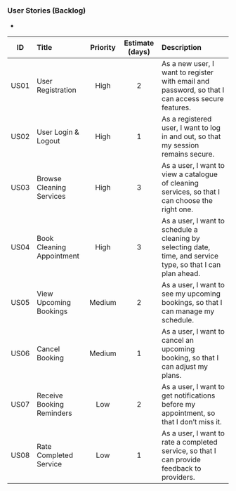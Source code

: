 ### User Stories (Backlog)
-
| ID   | Title                       | Priority | Estimate (days) | Description                                                                                                   |
|:----:|:----------------------------|:--------:|:---------------:|:--------------------------------------------------------------------------------------------------------------|
| US01 | User Registration           | High     | 2               | As a new user, I want to register with email and password, so that I can access secure features.              |
| US02 | User Login & Logout         | High     | 1               | As a registered user, I want to log in and out, so that my session remains secure.                            |
| US03 | Browse Cleaning Services    | High     | 3               | As a user, I want to view a catalogue of cleaning services, so that I can choose the right one.               |
| US04 | Book Cleaning Appointment   | High     | 3               | As a user, I want to schedule a cleaning by selecting date, time, and service type, so that I can plan ahead. |
| US05 | View Upcoming Bookings      | Medium   | 2               | As a user, I want to see my upcoming bookings, so that I can manage my schedule.                              |
| US06 | Cancel Booking              | Medium   | 1               | As a user, I want to cancel an upcoming booking, so that I can adjust my plans.                               |
| US07 | Receive Booking Reminders   | Low      | 2               | As a user, I want to get notifications before my appointment, so that I don’t miss it.                        |
| US08 | Rate Completed Service      | Low      | 1               | As a user, I want to rate a completed service, so that I can provide feedback to providers.                   |
